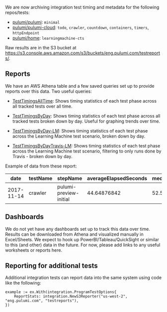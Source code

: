 We are now archiving integration test timing and metadata for the following repos/tests:
* [pulumi/pulumi](https://github.com/pulumi/pulumi): `minimal`
* [pulumi/pulumi-cloud](https://github.com/pulumi/pulumi-cloud): `todo`, `crawler`, `countdown`, `containers`, `timers`, `httpEndpoint`
* [pulumi/home](https://github.com/pulumi/home): `learningmachine-cts`

Raw results are in the S3 bucket at https://s3.console.aws.amazon.com/s3/buckets/eng.pulumi.com/testreports/.

## Reports

We have an AWS Athena table and a few saved queries set up to provide reports over this data.  Two useful queries:

* [TestTimingsAllTime](https://us-west-2.console.aws.amazon.com/athena/home?force&region=us-west-2#query/saved/ac1de368-a1c2-45d7-8d13-34f98db96c8c): Shows timing statistics  of each test phase across all tracked tests over all time.  

* [TestTimingsByDay](https://us-west-2.console.aws.amazon.com/athena/home?force&region=us-west-2#query/saved/2cb12d55-c627-47b1-83ea-e088ec31c42a): Shows timing statistics of each test phase across all tracked tests broken down by day.  Useful for graphing trends over time.

* [TestTimingsByDay-LM](https://us-west-2.console.aws.amazon.com/athena/home?force&force=&region=us-west-2#query/saved/46ff66d7-9f38-49d2-bbd9-1f11dbcfaaa1): Shows timing statistics of each test phase across the Learning Machine test scenario, broken down by day.

* [TestTimingsByDayTravis-LM](https://us-west-2.console.aws.amazon.com/athena/home?force&force=&region=us-west-2#query/saved/38ff9b27-5d74-492e-a9df-de33e3824180): Shows timing statistics of each test phase across the Learning Machine test scenario, filtering to only runs done by Travis - broken down by day.



Example of data from these report:

| date       | testName     | stepName               | averageElapsedSeconds | medianElapsedSeconds | p10ElapsedSeconds | p90ElapsedSeconds | minElapsedSeconds | maxElapsedSeconds | count |
|------------|--------------|------------------------|-----------------------|----------------------|-------------------|-------------------|-------------------|-------------------|-------|
| 2017-11-14 | crawler      | pulumi-preview-initial | 44.64876842           | 52.58470917          | 35.87321091       | 54.26349258       | 35.87321091       | 54.26349258       | 4     |

## Dashboards

We do not yet have any dashboards set up to track this data over time.  Results can be downloaded from Athena and visualized manually in Excel/Sheets.  We expect to hook up PowerBI/Tableau/QuickSight or similar to this (and other) data in the future.  For now, please add links to any useful worksheets or reports here.

## Reporting for additional tests

Additional integration tests can report data into the same system using code like the following:

```golang
example := ex.With(integration.ProgramTestOptions{
    ReportStats: integration.NewS3Reporter("us-west-2", "eng.pulumi.com", "testreports"),
})
```